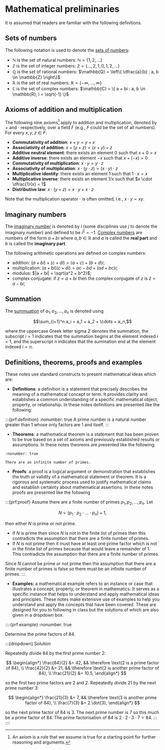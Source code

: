 # Mathematical preliminaries

It is assumed that readers are familiar with the following definitions.

## Sets of numbers

The following notation is used to denote the <a href="https://en.wikipedia.org/wiki/Set_(mathematics)#Special_sets_of_numbers_in_mathematics" target="_target">sets of numbers</a>:

- $\mathbb{N}$ is the set of natural numbers: $\mathbb{N} = \{1, 2, \ldots\}$
- $\mathbb{Z}$ is the set of integer numbers: $\mathbb{Z} = \{\ldots, 2, 1, 0, 1, 2, \ldots \}$
- $\mathbb{Q}$ is the set of rational numbers: $\mathbb{Q} = \left\{ \dfrac{a}{b} : a, b \in \mathbb{Z} \right\}$
- $\mathbb{R}$ is the set of real numbers: $\mathbb{R} = \{ -\infty, \ldots, \infty\}$
- $\mathbb{C}$ is the set of complex numbers: $\mathbb{C} = \{ a + bi : a, b \in \mathbb{R}, i = \sqrt{-1} \}$

## Axioms of addition and multiplication

The following nine axioms[^1] apply to addition and multiplication, denoted by $+$ and $\cdot$ respectively, over a field $F$ (e.g., $F$ could be the set of all numbers). For every $x,y,z \in F$:

[^1]: An axiom is a rule that we assume is true for a starting point for further reasoning and arguments.

- **Commutativity of addition**: $x + y = y + x$
- **Associativity of addition**: $x + (y + z) = (x + y) + z$
- **Additive neutral element**: there exists an element $0$ such that $x + 0 = x$
- **Additive inverse**: there exists an element $-x$ such that $x + (-x) = 0$
- **Commutativity of multiplication**: $x \cdot y = y \cdot z$
- **Associativity of multiplication**: $x \cdot (y \cdot z) = (x \cdot y) \cdot z$
- **Multiplicative identity**: there exists an element $1$ such that $1 \cdot x = x$
- **Multiplicative inverse**: there exists an element $1/x$ such that $x \cdot \dfrac{1}{x} = 1$
- **Distributive law**: $x \cdot (y + z) = x \cdot y + x \cdot z$

Note that the multiplication operator $\cdot$ is often omitted, i.e., $x \cdot y = xy$.

## Imaginary numbers 

The <a href="https://en.wikipedia.org/wiki/Imaginary_number" target="_blank">imaginary number</a> is denoted by $i$ (some disciplines use $j$ to denote the imaginary number) and defined to be $i^2 = -1$. <a href="https://en.wikipedia.org/wiki/Complex_number" target="_blank">Complex numbers</a> are numbers of the form $a + bi$ where $a,b\in \mathbb{R}$ and $a$ is called the **real part** and $b$ is called the **imaginary part**.

The following arithmetic operations are defined on complex numbers:

- addition: $(a + bi) + (c + di) = (a + c) + (b + d)i$;
- multiplication: $(a + bi) (c + di) = ac - bd + (ad + bc)i$;
- modulus: $|a + bi| = \sqrt{a^2 + b^2}$;
- complex conjugate: if $z = a + bi$ then the complex conjugate of $z$ is $\bar{z} = a - bi$;

## Summation

The <a href="https://en.wikipedia.org/wiki/Summation" target="_blank">summuation</a> of $a_1, a_2, \ldots, a_n$ is denoted using

$$\sum_{i=1}^n a_i = a_1 + a_2 + \cdots + a_n,$$

where the uppercase Greek letter sigma $\Sigma$ denotes the summation, the subscript $i=1$ indicates that the summation begins at the element indexed $i=1$, and the superscript $n$ indicates that the summation end at the element indexed $i=n$.

## Definitions, theorems, proofs and examples

These notes use standard constructs to present mathematical ideas which are:

- **Definitions**: a definition is a statement that precisely describes the meaning of a mathematical concept or term. It provides clarity and establishes a common understanding of a specific mathematical object, property, or relationship. In these notes definitions are presented like the following:

:::{prf:definition}
:nonumber: true
A prime number is a natural number greater than 1 whose only factors are 1 and itself.
:::

- **Theorems**: a mathematical theorem is a statement that has been proven to be true based on a set of axioms and previously established results or assumptions. In these notes theorems are presented like the following:

```{prf:theorem}
:nonumber: true

There are an infinite number of primes. 
```
  
- **Proofs**: a proof is a logical argument or demonstration that establishes the truth or validity of a mathematical statement or theorem. It is a rigorous and systematic process used to justify mathematical claims and establish certainty about mathematical assertions. In these notes proofs are presented like the following

:::{prf:proof} 
Assume there are a finite number of primes $p_1, p_2, \ldots, p_n$. Let 

$$N = (p_1 \cdot p_2 \cdot \ldots \cdot p_n) + 1, $$

then either $N$ is prime or not prime.

- If $N$ is prime then since $N$ is not in the finite list of primes then this contradicts the assumption that there are a finite number of primes.
- If $N$ is not prime then it must have at least one prime factor which is not in the finite list of primes because that would leave a remainder of 1. This contradicts the assumption that there are a finite number of primes.

Since $N$ cannot be prime or not prime then the assumption that there are a finite number of primes is false so there must be an infinite number of primes.
:::

- **Examples**: a mathematical example refers to an instance or case that illustrates a concept, property, or theorem in mathematics. It serves as a specific instance that helps to understand and apply mathematical ideas and principles. These notes make extensive use of examples to help you understand and apply the concepts that have been covered. These are designed for you to following in class but the solutions of which are also given in a dropdown box. 

::::{prf:example}
:nonumber: true

Determine the prime factors of 84.

:::{dropdown} Solution

Repeatedly divide 84 by the first prime number 2:

$$ \begin{align*}
    \frac{84}{2} &= 42, && \therefore \text{2 is a prime factor of 84}, \\
    \frac{42}{2} &= 21, && \therefore \text{2 is another prime factor of 84}, \\
    \frac{21}{2} &= 10.5,
\end{align*} $$

so the first two prime factors are $2$ and $2$. Repeatedly divide 21 by the next prime number 3:

$$ \begin{align*}
    \frac{21}{3} &= 7, && \therefore \text{3 is another prime factor of 84}, \\
    \frac{7}{3} &= 2.\dot{3},
\end{align*} $$

so the next prime factor of 84 is 3. The next prime number is 7 so this much be a prime factor of 84. The prime factorisation of 84 is $2 \cdot 2 \cdot 3 \cdot 7 = 84$. 
:::
::::